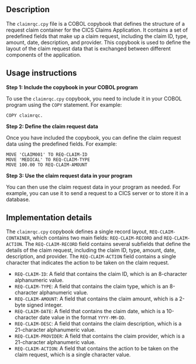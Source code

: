 ## Description

The `claimrqc.cpy` file is a COBOL copybook that defines the structure of a request claim container for the CICS Claims Application. It contains a set of predefined fields that make up a claim request, including the claim ID, type, amount, date, description, and provider. This copybook is used to define the layout of the claim request data that is exchanged between different components of the application.


## Usage instructions


**Step 1: Include the copybook in your COBOL program**

To use the `claimrqc.cpy` copybook, you need to include it in your COBOL program using the `COPY` statement. For example:
```
COPY claimrqc.
```
**Step 2: Define the claim request data**

Once you have included the copybook, you can define the claim request data using the predefined fields. For example:
```
MOVE 'CLAIM001' TO REQ-CLAIM-ID
MOVE 'MEDICAL' TO REQ-CLAIM-TYPE
MOVE 100.00 TO REQ-CLAIM-AMOUNT
```
**Step 3: Use the claim request data in your program**

You can then use the claim request data in your program as needed. For example, you can use it to send a request to a CICS server or to store it in a database.


## Implementation details


The `claimrqc.cpy` copybook defines a single record layout, `REQ-CLAIM-CONTAINER`, which contains two main fields: `REQ-CLAIM-RECORD` and `REQ-CLAIM-ACTION`. The `REQ-CLAIM-RECORD` field contains several subfields that define the details of the claim request, including the claim ID, type, amount, date, description, and provider. The `REQ-CLAIM-ACTION` field contains a single character that indicates the action to be taken on the claim request.

- `REQ-CLAIM-ID`: A field that contains the claim ID, which is an 8-character alphanumeric value.
- `REQ-CLAIM-TYPE`: A field that contains the claim type, which is an 8-character alphanumeric value.
- `REQ-CLAIM-AMOUNT`: A field that contains the claim amount, which is a 2-byte signed integer.
- `REQ-CLAIM-DATE`: A field that contains the claim date, which is a 10-character date value in the format `YYYY-MM-DD`.
- `REQ-CLAIM-DESC`: A field that contains the claim description, which is a 21-character alphanumeric value.
- `REQ-CLAIM-PROVIDER`: A field that contains the claim provider, which is a 21-character alphanumeric value.
- `REQ-CLAIM-ACTION`: A field that contains the action to be taken on the claim request, which is a single character value.



